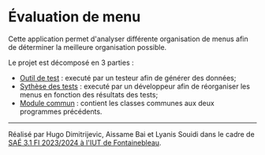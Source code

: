 # Évaluation de menu

Cette application permet d'analyser différente organisation de menus afin
de déterminer la meilleure organisation possible.

Le projet est décomposé en 3 parties :
- [Outil de test](./outiltest) : executé par un testeur afin de générer des données;
- [Sythèse des tests](./sythesetests) : executé par un développeur afin de réorganiser
    les menus en fonction des résultats des tests;
- [Module commun](./common) : contient les classes communes aux deux programmes
    précédents.

---

Réalisé par Hugo Dimitrijevic, Aissame Bai et Lyanis Souidi dans le cadre de [SAÉ 3.1 FI 2023/2024 à l'IUT de Fontainebleau](http://www.iut-fbleau.fr/sitebp/sae3/31_2023/R9O9Y6NMKZMEE0M1.php).
